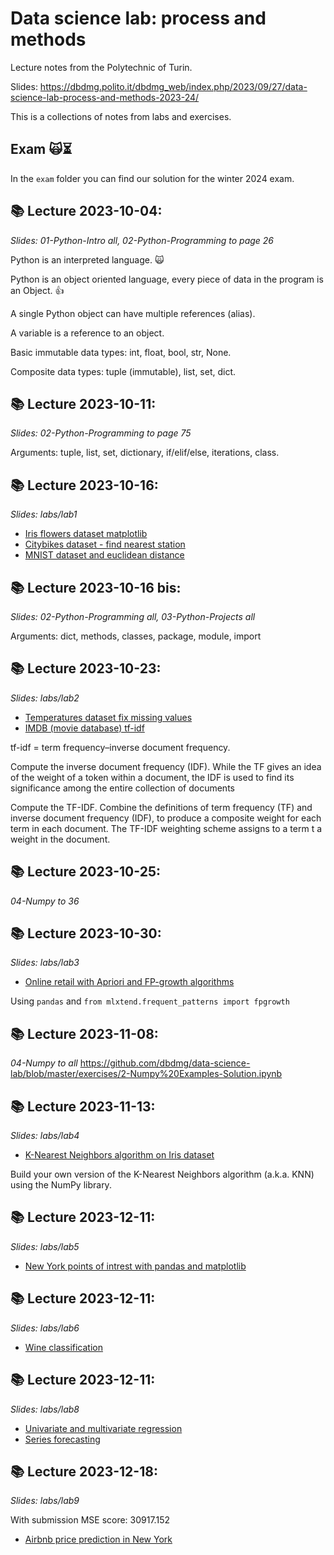 # Data science lab: process and methods
Lecture notes from the Polytechnic of Turin.

Slides: https://dbdmg.polito.it/dbdmg_web/index.php/2023/09/27/data-science-lab-process-and-methods-2023-24/

This is a collections of notes from labs and exercises.

## Exam 🙀⏳
In the `exam` folder you can find our solution for the winter 2024 exam. 


## 📚 Lecture 2023-10-04:
*Slides: 01-Python-Intro all, 02-Python-Programming to page 26*

Python is an interpreted language. 🙀

Python is an object oriented language, every piece of data in the program is an Object. 👍

A single Python object can have multiple references (alias).

A variable is a reference to an object.

Basic immutable data types: int, float, bool, str, None.

Composite data types: tuple (immutable), list, set, dict.


## 📚 Lecture 2023-10-11:
*Slides: 02-Python-Programming to page 75*

Arguments: tuple, list, set, dictionary, if/elif/else, iterations, class.


## 📚 Lecture 2023-10-16:
*Slides: labs/lab1*

- [Iris flowers dataset matplotlib](labs/lab1/iris.ipynb)
- [Citybikes dataset - find nearest station](labs/lab1/citybikes.ipynb)
- [MNIST dataset and euclidean distance](labs/lab1/mnist.ipynb)


## 📚 Lecture 2023-10-16 bis:
*Slides: 02-Python-Programming all, 03-Python-Projects all*

Arguments: dict, methods, classes, package, module, import


## 📚 Lecture 2023-10-23:
*Slides: labs/lab2*

- [Temperatures dataset fix missing values](labs/lab2/temperatures.ipynb)
- [IMDB (movie database) tf-idf](labs/lab2/movie_db_tf-idf.ipynb)

tf-idf = term frequency–inverse document frequency.

Compute the inverse document frequency (IDF). While the TF gives an idea of the weight of a token within a document, the IDF is used to find its significance among the entire collection of documents

Compute the TF-IDF. Combine the definitions of term frequency (TF) and inverse document frequency (IDF), to produce a composite weight for each term in each document. The TF-IDF weighting scheme assigns to a term t a weight in the document.


## 📚 Lecture 2023-10-25:
*04-Numpy to 36*


## 📚 Lecture 2023-10-30:
*Slides: labs/lab3*

- [Online retail with Apriori and FP-growth algorithms](labs/lab3/online_retail_apriori_fpgrowth.ipynb)

Using `pandas` and `from mlxtend.frequent_patterns import fpgrowth`


## 📚 Lecture 2023-11-08:
*04-Numpy to all*
https://github.com/dbdmg/data-science-lab/blob/master/exercises/2-Numpy%20Examples-Solution.ipynb


## 📚 Lecture 2023-11-13:
*Slides: labs/lab4*

- [K-Nearest Neighbors algorithm on Iris dataset](labs/lab4/k-neareset-neighbors.ipynb)

Build your own version of the K-Nearest Neighbors algorithm (a.k.a. KNN) using the NumPy library.


## 📚 Lecture 2023-12-11:
*Slides: labs/lab5*

- [New York points of intrest with pandas and matplotlib](labs/lab5/new_york_map_pandas_and_matplotlib.ipynb)


## 📚 Lecture 2023-12-11:
*Slides: labs/lab6*

- [Wine classification](labs/lab6/wine_classification.ipynb)


## 📚 Lecture 2023-12-11:
*Slides: labs/lab8*

- [Univariate and multivariate regression](labs/lab8/univariate_and_multivariate_regression.ipynb)
- [Series forecasting](labs/lab8/series_forecasting.ipynb)


## 📚 Lecture 2023-12-18:
*Slides: labs/lab9*

With submission
MSE score: 30917.152

- [Airbnb price prediction in New York](labs/lab9/airbnb_apartment_price_prediction.ipynb)
